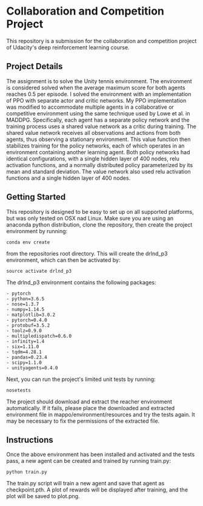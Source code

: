 Collaboration and Competition Project
=====================================

This repository is a submission for the collaboration and competition project of Udacity's deep reinforcement learning course.


Project Details
---------------

The assignment is to solve the Unity tennis environment.  The environment is considered solved when the average maximum score for both agents reaches 0.5 per episode.  I solved the environment with an implementation of PPO with separate actor and critic networks.  My PPO implementation was modified to accommodate multiple agents in a collaborative or competitive environment using the same technique used by Lowe et al. in MADDPG.  Specifically, each agent has a separate policy network and the training process uses a shared value network as a critic during training.  The shared value network receives all observations and actions from both agents, thus observing a stationary environment.  This value function then stabilizes training for the policy networks, each of which operates in an environment containing another learning agent.  Both policy networks had identical configurations, with a single hidden layer of 400 nodes, relu activation functions, and a normally distributed policy parameterized by its mean and standard deviation.  The value network also used relu activation functions and a single hidden layer of 400 nodes.  


Getting Started
---------------

This repository is designed to be easy to set up on all supported platforms, but was only tested on OSX nad Linux.  Make sure you are using an anaconda python distribution, clone the repository, then create the project environment by running:

    conda env create

from the repositories root directory.  This will create the drlnd_p3 environment, which can then be
activated by:

    source activate drlnd_p3
    
The drlnd_p3 environment contains the following packages:

    - pytorch
    - python=3.6.5
    - nose=1.3.7
    - numpy=1.14.5
    - matplotlib=3.0.2
    - pytorch=0.4.0
    - protobuf=3.5.2
    - toolz=0.9.0
    - multipledispatch=0.6.0
    - infinity=1.4
    - six=1.11.0
    - tqdm=4.28.1
    - pandas=0.23.4
    - scipy=1.1.0
    - unityagents=0.4.0

Next, you can run the project's limited unit tests by running:

    nosetests

The project should download and extract the reacher environment automatically.  If it fails, please place the downloaded and extracted environment file in mappo/environment/resources and try the tests again.  It may be necessary to fix the permissions of the extracted file.


Instructions
------------

Once the above environment has been installed and activated and the tests pass, a new agent can be created and trained by running train.py:

    python train.py

The train.py script will train a new agent and save that agent as checkpoint.pth.  A plot of rewards will be displayed after training, and the plot will be saved to plot.png.
 
    
